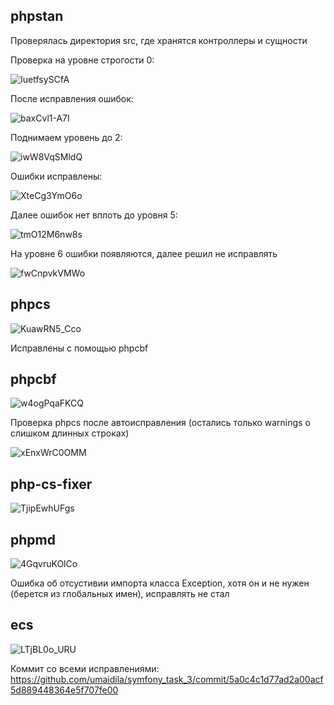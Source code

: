 ## phpstan
Проверялась директория src, где хранятся контроллеры и сущности

Проверка на уровне строгости 0:

![IuetfsySCfA](https://user-images.githubusercontent.com/87616197/151139072-f420b6ba-6e6b-47c8-94bf-9745e1666cb9.jpg)

После исправления ошибок:

![baxCvl1-A7I](https://user-images.githubusercontent.com/87616197/151139187-85cacbc8-d793-4891-be40-dd07f2515f16.jpg)

Поднимаем уровень до 2: 

![iwW8VqSMldQ](https://user-images.githubusercontent.com/87616197/151139326-615c55f5-9ff3-4831-9f53-ab5cd10d9a4d.jpg)

Ошибки исправлены:

![XteCg3YmO6o](https://user-images.githubusercontent.com/87616197/151139793-5d0d1747-3b43-4ac4-914b-b50503d8c23b.jpg)

Далее ошибок нет вплоть до уровня 5:

![tmO12M6nw8s](https://user-images.githubusercontent.com/87616197/151139454-45d5d31e-e796-42eb-9f73-b80e7015ac0b.jpg)

На уровне 6 ошибки появляются, далее решил не исправлять

![fwCnpvkVMWo](https://user-images.githubusercontent.com/87616197/151139752-a2cf7b11-9f41-4a31-973d-75fad6b4b6ca.jpg)

## phpcs

![KuawRN5_Cco](https://user-images.githubusercontent.com/87616197/151140080-894f4bc0-495f-4c23-ad79-020bd6733222.jpg)

Исправлены с помощью phpcbf

## phpcbf

![w4ogPqaFKCQ](https://user-images.githubusercontent.com/87616197/151152333-91f0571a-4a88-4198-b8bb-49d56283b24f.jpg)

Проверка phpcs после автоисправления (остались только warnings о слишком длинных строках)

![xEnxWrC0OMM](https://user-images.githubusercontent.com/87616197/151152493-e88a1427-0325-4ce7-b392-e82d24b927a9.jpg)

## php-cs-fixer

![TjipEwhUFgs](https://user-images.githubusercontent.com/87616197/151153441-3460c45f-ae87-4823-bb1c-c7bcdbbbe40d.jpg)

## phpmd

![4GqvruKOlCo](https://user-images.githubusercontent.com/87616197/151153691-1c9530b6-cde8-4dad-bc21-729609da57e1.jpg)

Ошибка об отсустивии импорта класса Exception, хотя он и не нужен (берется из глобальных имен), исправлять не стал

## ecs

![LTjBL0o_URU](https://user-images.githubusercontent.com/87616197/151153837-49992ae2-30d0-4e09-9164-373b60d019f5.jpg)

Коммит со всеми исправлениями:
https://github.com/umaidila/symfony_task_3/commit/5a0c4c1d77ad2a00acf5d889448364e5f707fe00
